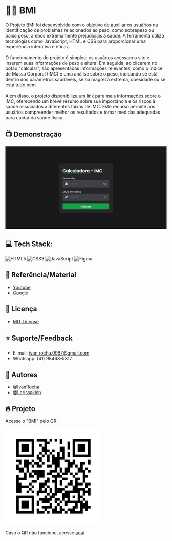 # 🤟🏽 BMI

O Projeto BMI foi desenvolvido com o objetivo de auxiliar os usuários na identificação de problemas relacionados ao peso, como sobrepeso ou baixo peso, ambos extremamente prejudiciais à saúde. A ferramenta utiliza tecnologias como JavaScript, HTML e CSS para proporcionar uma experiência interativa e eficaz.
<br>
<br>
O funcionamento do projeto é simples: os usuários acessam o site e inserem suas informações de peso e altura. Em seguida, ao clicarem no botão "calcular", são apresentadas informações relevantes, como o Índice de Massa Corporal (IMC) e uma análise sobre o peso, indicando se está dentro dos parâmetros saudáveis, se há magreza extrema, obesidade ou se está tudo bem.
<br>
<br>
Além disso, o projeto disponibiliza um link para mais informações sobre o IMC, oferecendo um breve resumo sobre sua importância e os riscos à saúde associados a diferentes faixas de IMC. Este recurso permite aos usuários compreender melhor os resultados e tomar medidas adequadas para cuidar da saúde física.

## 📺 Demonstração

![App Screenshot](./assets/BMI.gif)

## 💻 Tech Stack:

![HTML5](https://img.shields.io/badge/html5-%23E34F26.svg?style=for-the-badge&logo=html5&logoColor=white)
![CSS3](https://img.shields.io/badge/css3-%231572B6.svg?style=for-the-badge&logo=css3&logoColor=white)
![JavaScript](https://img.shields.io/badge/javascript-%23323330.svg?style=for-the-badge&logo=javascript&logoColor=%23F7DF1E)
![Figma](https://img.shields.io/badge/figma-%23F24E1E.svg?style=for-the-badge&logo=figma&logoColor=white)

## 🚀 Referência/Material

- [Youtube](https://www.youtube.com/watch?v=UBYqkpsafyI)
- [Google](https://mundoeducacao.uol.com.br/saude-bem-estar/imc.htm)

## 🔗 Licença

- [MIT License](https://choosealicense.com/licenses/mit/)

## ⭐ Suporte/Feedback

- E-mail: ivan.rocha.0987@gmail.com
- Whatsapp: (41) 98468-5317.

## 🚩 Autores

- [@IvanRocha](https://www.github.com/ivanrocha10)
- [@Larissakich](https://github.com/Larissakich)

## 🔥 Projeto

<p>
  Acesse o "BMI" pelo QR:
</p>
  <img src="./assets/qrcode.png/" alt="qrcode" class="capa">

Caso o QR não funcione, acesse <a href="https://ivanrocha10.github.io/AivanBMI/">aqui</a>

